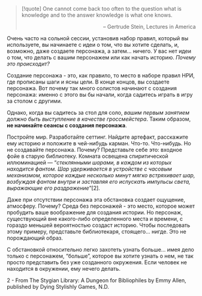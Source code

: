 >[!quote] One cannot come back too often to the question what is knowledge and to the answer knowledge is what one knows.
><p align='right'>– Gertrude Stein, Lectures in America</p>

Очень часто на сольной сессии, установив набор правил, который вы используете, вы начинаете с идеи о том, что вы хотите сделать, и, возможно, даже создаете персонажа, а затем... ничего. У вас нет идеи о том, что делать с вашим персонажем или как начать историю. *Почему это происходит?*

Создание персонажа - это, как правило, то место в наборе правил НРИ, где прописаны шаги и ясны цели. В конце концов, вы создаете персонажа. Вот почему так много солистов начинают с создания персонажа: именно с этого вы бы начали, когда садитесь играть в игру за столом с другими.

Однако, когда вы садитесь за стол для соло, *вашим первым занятием должно быть выступление в качестве гроссмейстера*. Таким образом, **не начинайте сеансы с создания персонажа**.

Постройте мир. Разработайте сеттинг. Найдите артефакт, расскажите ему историю и положите в чей-нибудь карман. Что-то. Что-нибудь. Но не создавайте персонажа. Почему? Представьте себе это: входное фойе в старую библиотеку. Комната освещена спиритической иллюминацией — “*стеклянными шарами, в каждом из которых находится фантом. Шар удерживается в устройстве с часовым механизмом, которое каждые несколько минут мягко встряхивает шар, возбуждая фантом внутри и заставляя его испускать импульсы света, выражающие его раздражение*”[2].

Даже при отсутствии персонажа эта обстановка создает ощущение, атмосферу. Почему? Среда без персонажей - это место, которое может пробудить ваше воображение для создания истории. Но персонаж, существующий вне какого-либо определенного места и времени, с гораздо меньшей вероятностью создаст историю. Чтобы последовать этому примеру, представьте библиотекаря, стоящего... нигде. Это не порождающий образ.

С обстановкой относительно легко захотеть узнать больше… имея дело только с персонажем, “больше”, которое вы хотите узнать о нем, не так просто представить без уже созданного окружения. Если человек не находится в окружении, ему нечего делать.

2 - From The Stygian Library: A Dungeon for Bibliophiles by Emmy Allen, published by Dying Stylishly Games, N.D.